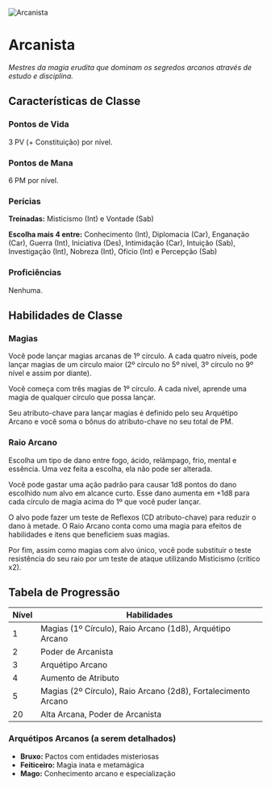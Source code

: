 <!-- docs/classes/arcanista.md -->
<link href="https://fonts.googleapis.com/css2?family=MedievalSharp&display=swap" rel="stylesheet">
<style>
  :root {
    --cor-primaria: #5b4636;
    --cor-secundaria: #3a2c1d;
    --cor-fundo: #fdfaf3;
    --cor-texto: #3a2c1d;
    --cor-destaque: #bba88c;
  }
  
  body {
    font-family: 'MedievalSharp', cursive;
    background-color: var(--cor-fundo);
    color: var(--cor-texto);
    line-height: 1.6;
    max-width: 900px;
    margin: 0 auto;
    padding: 20px;
  }

  .classe-header {
    display: flex;
    align-items: center;
    margin-bottom: 20px;
    border-bottom: 2px solid var(--cor-primaria);
    padding-bottom: 15px;
  }

  .classe-icon {
    width: 60px;
    height: 60px;
    margin-right: 20px;
    object-fit: contain;
  }

  .classe-info {
    background-color: rgba(187, 168, 140, 0.1);
    border-left: 4px solid var(--cor-primaria);
    border-radius: 0 5px 5px 0;
    padding: 15px;
    margin: 20px 0;
  }

  table {
    width: 100%;
    border-collapse: collapse;
    margin: 20px 0;
    background-color: rgba(187, 168, 140, 0.05);
  }

  th, td {
    border: 1px solid var(--cor-destaque);
    padding: 8px 12px;
    text-align: left;
  }

  th {
    background-color: rgba(91, 70, 54, 0.2);
  }

  tr:nth-child(even) {
    background-color: rgba(187, 168, 140, 0.1);
  }

  h1, h2, h3 {
    color: var(--cor-primaria);
    text-shadow: 1px 1px var(--cor-destaque);
    border-bottom: 2px solid var(--cor-primaria);
    padding-bottom: 5px;
  }

  .habilidade {
    margin-bottom: 15px;
    padding-left: 10px;
    border-left: 3px solid var(--cor-destaque);
  }
</style>

<div class="classe-header">
  <img src="../../img/classes/arcanista.png" alt="Arcanista" class="classe-icon">
  <h1>Arcanista</h1>
</div>

<p><em>Mestres da magia erudita que dominam os segredos arcanos através de estudo e disciplina.</em></p>

<div class="classe-info">
  <h2>Características de Classe</h2>
  
  <h3>Pontos de Vida</h3>
  <p>3 PV (+ Constituição) por nível.</p>
  
  <h3>Pontos de Mana</h3>
  <p>6 PM por nível.</p>
  
  <h3>Perícias</h3>
  <p><strong>Treinadas:</strong> Misticismo (Int) e Vontade (Sab)</p>
  <p><strong>Escolha mais 4 entre:</strong> Conhecimento (Int), Diplomacia (Car), Enganação (Car), Guerra (Int), Iniciativa (Des), Intimidação (Car), Intuição (Sab), Investigação (Int), Nobreza (Int), Ofício (Int) e Percepção (Sab)</p>
  
  <h3>Proficiências</h3>
  <p>Nenhuma.</p>
</div>

<h2>Habilidades de Classe</h2>

<div class="habilidade">
  <h3>Magias</h3>
  <p>Você pode lançar magias arcanas de 1º círculo. A cada quatro níveis, pode lançar magias de um círculo maior (2º círculo no 5º nível, 3º círculo no 9º nível e assim por diante).</p>
  <p>Você começa com três magias de 1º círculo. A cada nível, aprende uma magia de qualquer círculo que possa lançar.</p>
  <p>Seu atributo-chave para lançar magias é definido pelo seu Arquétipo Arcano e você soma o bônus do atributo-chave no seu total de PM.</p>
</div>

<div class="habilidade">
  <h3>Raio Arcano</h3>
  <p>Escolha um tipo de dano entre fogo, ácido, relâmpago, frio, mental e essência. Uma vez feita a escolha, ela não pode ser alterada.</p>
  <p>Você pode gastar uma ação padrão para causar 1d8 pontos do dano escolhido num alvo em alcance curto. Esse dano aumenta em +1d8 para cada círculo de magia acima do 1º que você puder lançar.</p>
  <p>O alvo pode fazer um teste de Reflexos (CD atributo-chave) para reduzir o dano à metade. O Raio Arcano conta como uma magia para efeitos de habilidades e itens que beneficiem suas magias.</p>
  <p>Por fim, assim como magias com alvo único, você pode substituir o teste resistência do seu raio por um teste de ataque utilizando Misticismo (crítico x2).</p>
</div>

<!-- Continue com as outras habilidades seguindo o mesmo padrão -->

<h2>Tabela de Progressão</h2>

<table>
  <thead>
    <tr>
      <th>Nível</th>
      <th>Habilidades</th>
    </tr>
  </thead>
  <tbody>
    <tr>
      <td>1</td>
      <td>Magias (1º Círculo), Raio Arcano (1d8), Arquétipo Arcano</td>
    </tr>
    <tr>
      <td>2</td>
      <td>Poder de Arcanista</td>
    </tr>
    <tr>
      <td>3</td>
      <td>Arquétipo Arcano</td>
    </tr>
    <tr>
      <td>4</td>
      <td>Aumento de Atributo</td>
    </tr>
    <tr>
      <td>5</td>
      <td>Magias (2º Círculo), Raio Arcano (2d8), Fortalecimento Arcano</td>
    </tr>
    <!-- Continue com todas as linhas da tabela -->
    <tr>
      <td>20</td>
      <td>Alta Arcana, Poder de Arcanista</td>
    </tr>
  </tbody>
</table>

<h3>Arquétipos Arcanos (a serem detalhados)</h3>
<ul>
  <li><strong>Bruxo:</strong> Pactos com entidades misteriosas</li>
  <li><strong>Feiticeiro:</strong> Magia inata e metamágica</li>
  <li><strong>Mago:</strong> Conhecimento arcano e especialização</li>
</ul>



